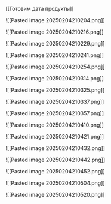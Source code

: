 [[Готовим дата продукты]]

![[Pasted image 20250204210204.png]]

![[Pasted image 20250204210216.png]]

![[Pasted image 20250204210229.png]]

![[Pasted image 20250204210241.png]]

![[Pasted image 20250204210254.png]]

![[Pasted image 20250204210314.png]]

![[Pasted image 20250204210325.png]]

![[Pasted image 20250204210337.png]]

![[Pasted image 20250204210357.png]]

![[Pasted image 20250204210410.png]]

![[Pasted image 20250204210421.png]]

![[Pasted image 20250204210432.png]]

![[Pasted image 20250204210442.png]]

![[Pasted image 20250204210452.png]]

![[Pasted image 20250204210504.png]]

![[Pasted image 20250204210520.png]]


